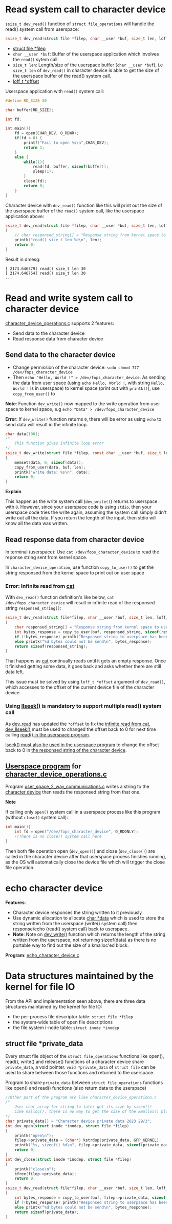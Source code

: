 # Read system call to character device

``ssize_t dev_read()`` function of ``struct file_operations`` will handle the read() system call from userspace:

```c
ssize_t dev_read(struct file *filep, char __user *buf, size_t len, loff_t *offset);
```
* [struct file *filep](#data-structures-maintained-by-the-kernel-for-file-io)
* ``char __user *buf``: Buffer of the userspace application which involves the ``read()`` sytem call
* ``size_t len``: Length/size of the userspace buffer (``char __user *buf``), i.e ``size_t len`` of ``dev_read()`` in character device is able to get the size of the userspace buffer of the read() system call.
* [loff_t *offset](../llseek.md)

Userspace application with ``read()`` system call:

```c
#define RD_SIZE 30

char buffer[RD_SIZE];

int fd;

int main(){
    fd = open(CHAR_DEV, O_RDWR);
    if(fd < 0) {
        printf("Fail to open %s\n",CHAR_DEV);
        return 1;
    }
    else {
        while(1){  
            read(fd, buffer, sizeof(buffer));
            sleep(1);
        }
        close(fd);
        return 0;     
    }
}
```

Character device with ``dev_read()`` function like this will print out the size of the userspace buffer of the ``read()`` system call, like the userspace application above:
```c
ssize_t dev_read(struct file *filep, char __user *buf, size_t len, loff_t *offset)
{
	// char responsed_string[] = "Response string from kernel space to user space";
	printk("read() size_t len %d\n", len);
	return 0;
}
```
Result in dmesg:
```
[ 2173.646379] read() size_t len 30
[ 2174.646754] read() size_t len 30
...
```
# Read and write system call to character device

[character_device_operations.c](character_device_operations.c) supports 2 features:

* Send data to the character device
* Read response data from character device

## Send data to the character device

* Change permission of the character device: ``sudo chmod 777 /dev/fops_character_device``
* Then ``echo "Hello, World !" > /dev/fops_character_device``. As sending the data from user space (using ``echo Hello, World !``, with string ``Hello, World !`` is in userspace) to kernel space (print out with ``printk()``), use ``copy_from_user()`` to 

**Note**: Function ``dev_write()`` now mapped to the write operation from user space to kernel space, e.g ``echo "Data" > /dev/fops_character_device`` 

**Error**: If ``dev_write()`` function returns ``0``, there will be error as using ``echo`` to send data will result in the infinite loop.

```c
char data[100];
/*
    This function gives infinite loop error
*/
ssize_t dev_write(struct file *filep, const char __user *buf, size_t len, loff_t *offset)
{
	memset(data, 0, sizeof(data));
	copy_from_user(data, buf, len);
	printk("write data: %s\n", data);
	return 0;
}
```
**Explain**

This happen as the write system call (``dev_write()``) returns to userspace with ``0``. However, since your userspace code is using ``stdio``, then your userspace code tries the write again, assuming the system call simply didn't write out all the data. If you return the length of the input, then stdio will know all the data was written.

## Read response data from character device

In terminal (userspace): Use ``cat /dev/fops_character_device`` to read the reponse string sent from kernel space.

In ``character_device_operation``, use function ``copy_to_user()`` to get the string responsed from the kernel space to print out on user space

### Error: Infinite read from [cat](https://github.com/TranPhucVinh/Linux-Shell/blob/master/Physical%20layer/File%20system/Read%20operations.md#cat)

With ``dev_read()`` function definition's like below, ``cat /dev/fops_character_device`` will result in infinite read of the responsed string ``responsed_string[]``:

```c
ssize_t dev_read(struct file*filep, char __user *buf, size_t len, loff_t *offset)
{
	char responsed_string[] = "Response string from kernel space to user space\n";
	int bytes_response = copy_to_user(buf, responsed_string, sizeof(responsed_string));
	if (!bytes_response) printk("Responsed string to userpsace has been sent\n");
	else printk("%d bytes could not be send\n", bytes_response);
	return sizeof(responsed_string);
}
```
That happens as [cat](https://github.com/TranPhucVinh/Linux-Shell/blob/master/Physical%20layer/File%20system/Read%20operations.md#cat) continually reads until it gets an empty response. Once it finished getting some data, it goes back and asks whether there are still data left.

This issue must be solved by using ``loff_t *offset`` argument of ``dev_read()``, which accesses to the offset of the current device file of the character device.
### Using [llseek()](../llseek.md) is mandatory to support multiple read() system call

As [dev_read](character_device_operations.c#L51) has updated the ``*offset`` to fix the [infinite read from cat](#error-infinite-read-from-cat), [dev_llseek()](character_device_operations.c#L81) must be used to changed the offset back to 0 for next time calling [read() in the userspace program](user_space_2_way_communications.c#L27).

[lseek() must also be used in the userspace program](user_space_2_way_communications.c#L25) to change the offset back to 0 in [the responsed string of the character device](character_device_operations.c#L22).

## [Userspace program](user_space_2_way_communications.c) for [character_device_operations.c](character_device_operations.c)

Program [user_space_2_way_communications.c](user_space_2_way_communications.c) writes a string to the [character device](character_device_operations.c) then reads the responsed string from that one.

**Note**

If calling only ``open()`` system call in a userspace process like this program (without ``close()`` system call):

```c
int main(){
    int fd = open("/dev/fops_character_device", O_RDONLY);
   	//There is no close() system call here
}
```

Then both file operation open (``dev_open()``) and close (``dev_close()``) are called in the character device after that userspace process finishes running, as the OS will automatically close the device file which will trigger the close file operation.

# echo character device

**Features**:
* Character device responses the string written to it previously
* Use dynamic allocation to allocate [char *data](echo_character_device.c#L69) which is used to store the string written from the userspace (write() system call) then response/echo (read() system call) back to userspace.
* **Note**: Note on [dev_write()](echo_character_device.c#L66) function which returns the length of the string written from the userspace, not returning sizeof(data) as there is no portable way to find out the size of a kmalloc'ed block.

**Program**: [echo_character_device.c](echo_character_device.c)

# Data structures maintained by the kernel for file IO
From the API and implementation seen above, there are three data structures maintained by the kernel for file IO:
* the per-process file descriptor table: ``struct file *filep``
* the system-wide table of open file descriptions
* the file system i-node table: ``struct inode *inodep``

## struct file *private_data

Every struct file object of the ``struct file_operations`` functions like open(), read(), write() and release() functions of a character device share ``private_data``, a void pointer. ``void *private_data`` of ``struct file`` can be used to share between those functions and returned to the userspace.

Program to share ``private_data`` between ``struct file_operations`` functions like open() and read() functions (also return data to the userspace)

```c
//Other part of the program are like character_device_operations.c
/*
	User char array for string to later get its size by sizeof()
	Like malloc(), there is no way to get the size of the kmalloc() block
*/
char private_data[] = "Character device private data 2023 29/3";
int dev_open(struct inode *inodep, struct file *filep)
{
	printk("open\n");
	filep->private_data = (char*) kstrdup(private_data, GFP_KERNEL);
	printk("%s, sizeof() %d\n", filep->private_data, sizeof(private_data));
	return 0;
}
int dev_close(struct inode *inodep, struct file *filep)
{
	printk("close\n");
	kfree(filep->private_data);
	return 0;
}
ssize_t dev_read(struct file*filep, char __user *buf, size_t len, loff_t *offset)
{
	int bytes_response = copy_to_user(buf, filep->private_data, sizeof(private_data));
	if (!bytes_response) printk("Responsed string to userpsace has been sent\n");
	else printk("%d bytes could not be send\n", bytes_response);
	return sizeof(private_data);
}
```
